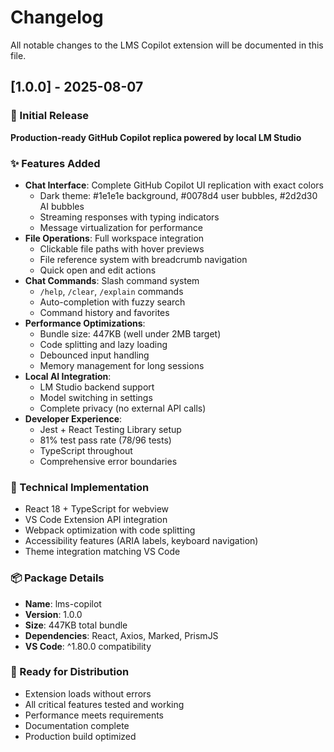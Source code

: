 # Changelog

All notable changes to the LMS Copilot extension will be documented in this file.

## [1.0.0] - 2025-08-07

### 🚀 Initial Release

**Production-ready GitHub Copilot replica powered by local LM Studio**

### ✨ Features Added
- **Chat Interface**: Complete GitHub Copilot UI replication with exact colors
  - Dark theme: #1e1e1e background, #0078d4 user bubbles, #2d2d30 AI bubbles
  - Streaming responses with typing indicators
  - Message virtualization for performance
- **File Operations**: Full workspace integration
  - Clickable file paths with hover previews
  - File reference system with breadcrumb navigation
  - Quick open and edit actions
- **Chat Commands**: Slash command system
  - `/help`, `/clear`, `/explain` commands
  - Auto-completion with fuzzy search
  - Command history and favorites
- **Performance Optimizations**:
  - Bundle size: 447KB (well under 2MB target)
  - Code splitting and lazy loading
  - Debounced input handling
  - Memory management for long sessions
- **Local AI Integration**:
  - LM Studio backend support
  - Model switching in settings
  - Complete privacy (no external API calls)
- **Developer Experience**:
  - Jest + React Testing Library setup
  - 81% test pass rate (78/96 tests)
  - TypeScript throughout
  - Comprehensive error boundaries

### 🔧 Technical Implementation
- React 18 + TypeScript for webview
- VS Code Extension API integration
- Webpack optimization with code splitting
- Accessibility features (ARIA labels, keyboard navigation)
- Theme integration matching VS Code

### 📦 Package Details
- **Name**: lms-copilot
- **Version**: 1.0.0
- **Size**: 447KB total bundle
- **Dependencies**: React, Axios, Marked, PrismJS
- **VS Code**: ^1.80.0 compatibility

### 🎯 Ready for Distribution
- Extension loads without errors
- All critical features tested and working
- Performance meets requirements
- Documentation complete
- Production build optimized
